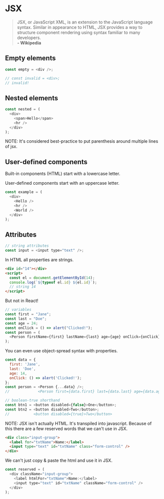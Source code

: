 # JSX

> JSX, or JavaScript XML, is an extension to the JavaScript language syntax. Similar in appearance to HTML, JSX provides a way to structure component rendering using syntax familiar to many developers.<br/>**- Wikipedia**

## Empty elements

```js
const empty = <div />;

// const invalid = <div>;
// invalid!
```

## Nested elements

```js
const nested = (
  <div>
    <span>Hello</span>
    <hr />
  </div>
);
```

NOTE: It's considered best-practice to put parenthesis around multiple lines of jsx.

## User-defined components

Built-in components (HTML) start with a lowercase letter.

User-defined components start with an uppercase letter.

```js
const example = (
  <div>
    <Hello />
    <hr />
    <World />
  </div>
);
```

## Attributes

```js
// string attributes
const input = <input type="text" />;
```

In HTML all properties are strings.

```html
<div id="14"></div>
<script>
  const el = document.getElementById(14);
  console.log(`${typeof el.id} ${el.id}`);
  // string 14
</script>
```

But not in React!

```js
// variables
const first = "Jane";
const last = "Doe";
const age = 24;
const onClick = () => alert("Clicked!");
const person = (
  <Person firstName={first} lastName={last} age={age} onClick={onClick} />
);
```

You can even use object-spread syntax with properties.

```js
const data = {
  first: 'Jane',
  last: 'Doe',
  age: 14,
  onClick: () => alert('Clicked!');
};
const person = <Person {...data} />;
//             <Person first={data.first} last={data.last} age={data.age} onClick={data.onClick} />
```

```js
// boolean-true shorthand
const btn1 = <button disabled={false}>One</button>;
const btn2 = <button disabled>Two</button>;
//           <button disabled={true}>Two</button>
```

NOTE: JSX isn't actually HTML. It's transpiled into javascript. Because of this there are a few reserved words that we can't use in JSX.

```html
<div class="input-group">
  <label for="txtName">Name:</label>
  <input type="text" id="txtName" class="form-control" />
</div>
```

We can't just copy & paste the html and use it in JSX.

```js
const reserved = (
  <div className="input-group">
    <label htmlFor="txtName">Name:</label>
    <input type="text" id="txtName" className="form-control" />
  </div>
);
```
